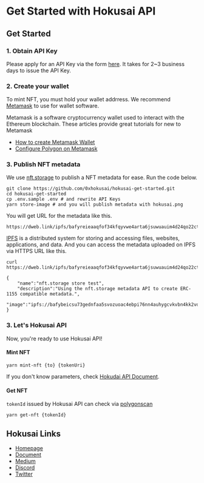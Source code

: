 # Get Started with Hokusai API

## Get Started

### 1. Obtain API Key

Please apply for an API Key via the form [here](https://hokusai.app/pre-register).
It takes for 2~3 business days to issue the API Key.

### 2. Create your wallet

To mint NFT, you must hold your wallet addrress.
We recommend [Metamask](https://docs.metamask.io) to use for wallet software.

Metamask is a software cryptocurrency wallet used to interact with the Ethereum blockchain.
These articles provide great tutorials for new to Metamask
- [How to create Metamask Wallet](https://docs.matic.network/docs/develop/metamask/hello/)
- [Configure Polygon on Metamask](https://docs.matic.network/docs/develop/metamask/config-polygon-on-metamask)

### 3. Publish NFT metadata

We use [nft.storage](https://nft.storage/) to publish a NFT metadata for ease.
Run the code below.

```:bash
git clone https://github.com/0xhokusai/hokusai-get-started.git
cd hokusai-get-started
cp .env.sample .env # and rewrite API Keys
yarn store-image # and you will publish metadata with hokusai.png
```

You will get URL for the metadata like this.

```
https://dweb.link/ipfs/bafyreieaaqfof34kfqyvwe4arta6jsuwuauim4d24qo22ct2xnvjnlnrb4//metadata.json
```

[IPFS](https://docs.ipfs.io/) is a distributed system for storing and accessing files, websites, applications, and data.
And you can access the metadata uploaded on IPFS via HTTPS URL like this.

```:bash
curl https://dweb.link/ipfs/bafyreieaaqfof34kfqyvwe4arta6jsuwuauim4d24qo22ct2xnvjnlnrb4/metadata.json

{
    "name":"nft.storage store test",
    "description":"Using the nft.storage metadata API to create ERC-1155 compatible metadata.",
    "image":"ipfs://bafybeicsu73gednfaa5svozuoac4ebpi76nn4auhygcvkvbn4kk2vdv5ey/hokusai.png"
}
```

### 3. Let's Hokusai API

Now, you're ready to use Hokusai API!

#### Mint NFT

```:bash
yarn mint-nft {to} {tokenUri}
```

If you don't know parameters, check [Hokudai API Document](https://docs.hokusai.app/).

#### Get NFT

`tokenId` issued by Hokusai API can check via [polygonscan](https://mumbai.polygonscan.com)

```:bash
yarn get-nft {tokenId}
```

## Hokusai Links
- [Homepage](https://hokusai.app)
- [Document](https://docs.hokusai.app)
- [Medium](https://0xhokusai.medium.com)
- [Discord](https://discord.com/invite/34fmuE25G2)
- [Twitter](https://twitter.com/0xHokusai)
